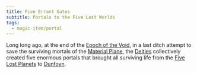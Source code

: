 ```yaml
---
title: Five Errant Gates
subtitle: Portals to the Five Lost Worlds
tags:
  - magic-item/portal
---
```

Long long ago, at the end of the [Epoch of the Void](../../event/history/void/index.md), in a last ditch attempt to save the surviving mortals of the [Material Plane](../../place/plane/prime/material.md), the [Deities](../../creature/unique/deity/index.md) collectively created five enormous portals that brought all surviving life from the [Five Lost Planets](../../place/planet/5-lost-planets.md) to [Dunfoyn](../../place/planet/ordon/dunfoyn.md).